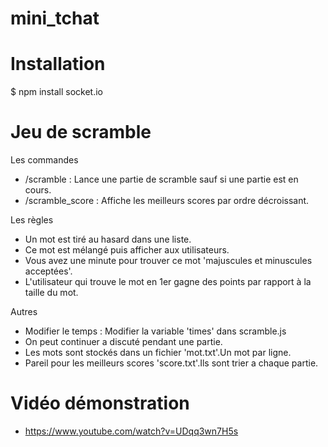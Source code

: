 # mini_tchat

# Installation
$ npm install socket.io

# Jeu de scramble

Les commandes
- /scramble 		: Lance une partie de scramble sauf si une partie est en cours.
- /scramble_score 	: Affiche les meilleurs scores par ordre décroissant.

Les règles
- Un mot est tiré au hasard dans une liste.
- Ce mot est mélangé puis afficher aux utilisateurs.
- Vous avez une minute pour trouver ce mot 'majuscules et minuscules acceptées'.
- L'utilisateur qui trouve le mot en 1er gagne des points par rapport à la taille du mot.

Autres
- Modifier le temps : Modifier la variable 'times' dans scramble.js
- On peut continuer a discuté pendant une partie.
- Les mots sont stockés dans un fichier 'mot.txt'.Un mot par ligne.
- Pareil pour les meilleurs scores 'score.txt'.Ils sont trier a chaque partie.

# Vidéo démonstration
- https://www.youtube.com/watch?v=UDqq3wn7H5s
